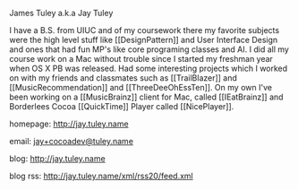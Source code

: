 


James Tuley a.k.a Jay Tuley

I have a B.S. from UIUC and of my coursework there my favorite subjects were the high level stuff like [[DesignPattern]] and User Interface Design and ones that had fun MP's like core programing classes and AI. I did all my course work on a Mac without trouble since I started my freshman year when OS X PB was released. Had some interesting projects which I worked on with my friends and classmates such as [[TrailBlazer]] and [[MusicRecommendation]] and [[ThreeDeeOhEssTen]].  On my own I've been working on a [[MusicBrainz]] client for Mac, called [[IEatBrainz]] and Borderlees Cocoa [[QuickTime]] Player called [[NicePlayer]].

homepage: http://jay.tuley.name

email: jay+cocoadev@tuley.name

blog: http://jay.tuley.name

blog rss: http://jay.tuley.name/xml/rss20/feed.xml